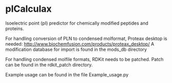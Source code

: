 # pICalculax
Isoelectric point (pI) predictor for chemically modified peptides and proteins.

For handling conversion of PLN to condensed molformat, Proteax desktop is needed: http://www.biochemfusion.com/products/proteax_desktop/
A modification database for import is found in the mods_db directory

For handling condensed molfile formats, RDKit needs to be patched. Patch can be found in the rdkit_patch directory.

Example usage can be found in the file Example_usage.py


